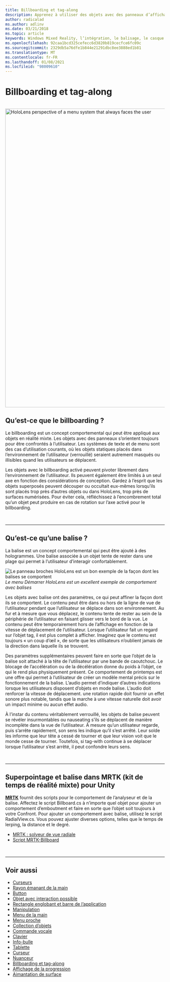 ```yaml
---
title: Billboarding et tag-along
description: Apprenez à utiliser des objets avec des panneaux d’affichage, qui s’orientent toujours pour les faire face à l’utilisateur dans des applications de réalité mixte.
author: radicalad
ms.author: adlinv
ms.date: 03/21/2018
ms.topic: article
keywords: Windows Mixed Reality, l’intégration, le balisage, le casque de réalité mixte, le casque de réalité mixte, le casque de réalité virtuelle, HoloLens, MRTK, le kit de temps de réalité mixte
ms.openlocfilehash: 92caa1bcd325cefecc6d3820b819cecfce6fc09c
ms.sourcegitcommit: 2329db5a76dfe1b844e21291dbc8ee3888ed1b81
ms.translationtype: MT
ms.contentlocale: fr-FR
ms.lasthandoff: 01/08/2021
ms.locfileid: "98009610"
---
```

# <a name="billboarding-and-tag-along"></a>Billboarding et tag-along

<br>

<img src="images/MRTK_TagAlong.gif" alt="HoloLens perspective of a menu system that always faces the user" width="940px">
<br>

## <a name="what-is-billboarding"></a>Qu’est-ce que le billboarding ?

Le billboarding est un concept comportemental qui peut être appliqué aux objets en réalité mixte. Les objets avec des panneaux s’orientent toujours pour être confrontés à l’utilisateur. Les systèmes de texte et de menu sont des cas d’utilisation courants, où les objets statiques placés dans l’environnement de l’utilisateur (verrouillé) seraient autrement masqués ou illisibles quand les utilisateurs se déplacent.

Les objets avec le billboarding activé peuvent pivoter librement dans l’environnement de l’utilisateur. Ils peuvent également être limités à un seul axe en fonction des considérations de conception. Gardez à l’esprit que les objets superposés peuvent découper ou occultait eux-mêmes lorsqu’ils sont placés trop près d’autres objets ou dans HoloLens, trop près de surfaces numérisées. Pour éviter cela, réfléchissez à l’encombrement total qu’un objet peut produire en cas de rotation sur l’axe activé pour le billboarding.

<br>

---
## <a name="what-is-a-tag-along"></a>Qu’est-ce qu’une balise ?

La balise est un concept comportemental qui peut être ajouté à des hologrammes. Une balise associée à un objet tente de rester dans une plage qui permet à l’utilisateur d’interagir confortablement.

![Le panneau broches HoloLens est un bon exemple de la façon dont les balises se comportent](images/tagalong-1000px.jpg)<br>
*Le menu Démarrer HoloLens est un excellent exemple de comportement avec balises*

Les objets avec balise ont des paramètres, ce qui peut affiner la façon dont ils se comportent. Le contenu peut être dans ou hors de la ligne de vue de l’utilisateur pendant que l’utilisateur se déplace dans son environnement. Au fur et à mesure que vous déplacez, le contenu tente de rester au sein de la périphérie de l’utilisateur en faisant glisser vers le bord de la vue. Le contenu peut être temporairement hors de l’affichage en fonction de la vitesse de déplacement de l’utilisateur. Lorsque l’utilisateur fait un regard sur l’objet tag, il est plus complet à afficher. Imaginez que le contenu est toujours « un coup d’œil », de sorte que les utilisateurs n’oublient jamais de la direction dans laquelle ils se trouvent.

Des paramètres supplémentaires peuvent faire en sorte que l’objet de la balise soit attaché à la tête de l’utilisateur par une bande de caoutchouc. Le blocage de l’accélération ou de la décélération donne du poids à l’objet, ce qui le rend plus physiquement présent. Ce comportement de printemps est une offre qui permet à l’utilisateur de créer un modèle mental précis sur le fonctionnement de la balise. L’audio permet d’indiquer d’autres indications lorsque les utilisateurs disposent d’objets en mode balise. L’audio doit renforcer la vitesse de déplacement. une rotation rapide doit fournir un effet sonore plus notable, tandis que la marche à une vitesse naturelle doit avoir un impact minime ou aucun effet audio.

À l’instar du contenu véritablement verrouillé, les objets de balise peuvent se révéler insurmontables ou nauseating s’ils se déplacent de manière incomplète dans la vue de l’utilisateur. À mesure qu’un utilisateur regarde, puis s’arrête rapidement, son sens les indique qu’il s’est arrêté. Leur solde les informe que leur tête a cessé de tourner et que leur vision voit que le monde cesse de tourner. Toutefois, si tag-with continue à se déplacer lorsque l’utilisateur s’est arrêté, il peut confondre leurs sens.

<br>

---

## <a name="billboarding-and-tag-along-in-mrtk-mixed-reality-toolkit-for-unity"></a>Superpointage et balise dans MRTK (kit de temps de réalité mixte) pour Unity
**[MRTK](https://github.com/Microsoft/MixedRealityToolkit-Unity)** fournit des scripts pour le comportement de l’analyseur et de la balise. Affectez le script Billboard.cs à n’importe quel objet pour ajouter un comportement d’emboutment et faire en sorte que l’objet soit toujours à votre Confront. Pour ajouter un comportement avec balise, utilisez le script RadialView.cs. Vous pouvez ajuster diverses options, telles que le temps de lerping, la distance et le degré.

* [MRTK : solveur de vue radiale](https://microsoft.github.io/MixedRealityToolkit-Unity/Documentation/README_Solver.html#radialview)
* [Script MRTK-Billboard](https://github.com/microsoft/MixedRealityToolkit-Unity/blob/mrtk_release/Assets/MixedRealityToolkit.SDK/Features/UX/Scripts/Utilities/Billboard.cs)


<br>

---

## <a name="see-also"></a>Voir aussi

* [Curseurs](cursors.md)
* [Rayon émanant de la main](point-and-commit.md)
* [Button](button.md)
* [Objet avec interaction possible](interactable-object.md)
* [Rectangle englobant et barre de l’application](app-bar-and-bounding-box.md)
* [Manipulation](direct-manipulation.md)
* [Menu de la main](hand-menu.md)
* [Menu proche](near-menu.md)
* [Collection d’objets](object-collection.md)
* [Commande vocale](voice-input.md)
* [Clavier](keyboard.md)
* [Info-bulle](tooltip.md)
* [Tablette](slate.md)
* [Curseur](slider.md)
* [Nuanceur](shader.md)
* [Billboarding et tag-along](billboarding-and-tag-along.md)
* [Affichage de la progression](progress.md)
* [Aimantation de surface](surface-magnetism.md)
